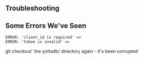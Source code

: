 ## Troubleshooting

## Some Errors We've Seen

```
ERROR: 'client_id is required' =>
ERROR: 'token is invalid' =>
```

git checkout` the yottadb/ directory again - it's been corrupted
